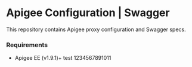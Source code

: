 # Apigee Configuration | Swagger

This repository contains Apigee proxy configuration and Swagger specs.

### Requirements
- Apigee EE (v1.9.1)+
test 1234567891011
